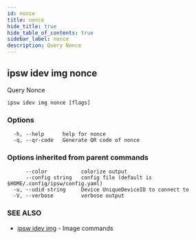 ```yaml
---
id: nonce
title: nonce
hide_title: true
hide_table_of_contents: true
sidebar_label: nonce
description: Query Nonce
---
```

## ipsw idev img nonce

Query Nonce

```
ipsw idev img nonce [flags]
```

### Options

```
  -h, --help      help for nonce
  -q, --qr-code   Generate QR code of nonce
```

### Options inherited from parent commands

```
      --color           colorize output
      --config string   config file (default is $HOME/.config/ipsw/config.yaml)
  -u, --udid string     Device UniqueDeviceID to connect to
  -V, --verbose         verbose output
```

### SEE ALSO

* [ipsw idev img](/docs/cli/ipsw/idev/img)	 - Image commands

